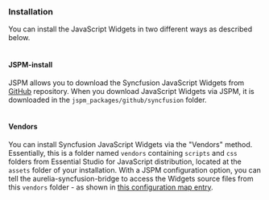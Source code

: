 <br/>

### Installation
You can install the JavaScript Widgets in two different ways as described below.
<br/><br/>


#### JSPM-install
JSPM allows you to download the Syncfusion JavaScript Widgets from [GitHub](https://github.com/syncfusion/JavaScript-Widgets) repository. When you download JavaScript Widgets via JSPM, it is downloaded in the `jspm_packages/github/syncfusion` folder.
<br/><br/>

#### Vendors
You can install Syncfusion JavaScript Widgets via the "Vendors" method. Essentially, this is a folder named `vendors` containing `scripts` and `css` folders from Essential Studio for JavaScript distribution, located at the `assets` folder of your installation. With a JSPM configuration option, you can tell the aurelia-syncfusion-bridge to access the Widgets source files from this `vendors` folder - as shown in [this configuration map entry]( https://github.com/aurelia-ui-toolkits/aurelia-syncfusion-bridge/blob/master/sample/config.js#L17-#L19).
 